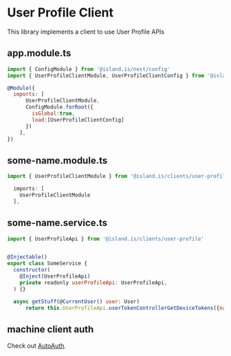 # User Profile Client

This library implements a client to use User Profile APIs

## app.module.ts

```js
import { ConfigModule } from '@island.is/nest/config'
import { UserProfileClientModule, UserProfileClientConfig } from '@island.is/clients/user-profile'

@Module({
  imports: [
      UserProfileClientModule,
      ConfigModule.forRoot({
        isGlobal:true,
        load:[UserProfileClientConfig]
      })
    ],
})
```

## some-name.module.ts

```js
import { UserProfileClientModule } from '@island.is/clients/user-profile'

  imports: [
    UserProfileClientModule
  ],
```

## some-name.service.ts

```js
import { UserProfileApi } from '@island.is/clients/user-profile'


@Injectable()
export class SomeService {
  constructor(
    @Inject(UserProfileApi)
    private readonly userProfileApi: UserProfileApi,
  ) {}

  async getStuff(@CurrentUser() user: User)
      return this.UserProfileApi.userTokenControllerGetDeviceTokens({nationalId:user.nationalId})

```

## machine client auth

Check out [AutoAuth](https://github.com/island-is/island.is/pull/6057).
